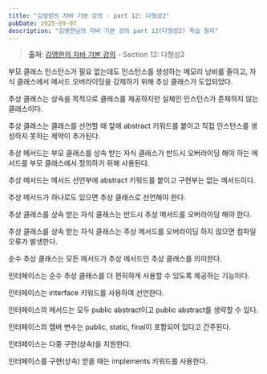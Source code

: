 ```yaml
---
title: "김영한의 자바 기본 강의 - part 12: 다형성2"
pubDate: 2025-09-07
description: "김영한님의 자바 기본 강의 part 12(다형성2) 학습 정리"
---
```


> **출처**: [김영한의 자바 기본 강의](https://inf.run/2714a) - Section 12: 다형성2

부모 클래스 인스턴스가 필요 없는데도 인스턴스를 생성하는 메모리 낭비를 줄이고, 자식 클래스에서 메서드 오버라이딩을 강제하기 위해 추상 클래스가 도입되었다.

추상 클래스는 상속을 목적으로 클래스를 제공하지만 실체인 인스턴스가 존재하지 않는 클래스이다.

추상 클래스는 클래스를 선언할 때 앞에 abstract 키워드를 붙이고 직접 인스턴스를 생성하지 못하는 제약이 추가된다.

추상 메서드는 부모 클래스를 상속 받는 자식 클래스가 반드시 오버라이딩 해야 하는 메서드를 부모 클래스에서 정의하기 위해 사용된다.

추상 메서드는 메서드 선언부에 abstract 키워드를 붙이고 구현부는 없는 메서드이다.

추상 메서드가 하나로도 있으면 추상 클래스로 선언해야 한다.

추상 클래스를 상속 받는 자식 클래스는 반드시 추상 메서드를 오버라이딩 해야 한다.

추상 클래스를 상속 받는 자식 클래스는 추상 메서드를 오버라이딩 하지 않으면 컴파일 오류가 발생한다.

순수 추상 클래스는 모든 메서드가 추상 메서드인 추상 클래스를 의미한다.

인터페이스는 순수 추상 클래스를 더 편히하게 사용할 수 있도록 제공하는 기능이다.

인터페이스는 interface 키워드를 사용하여 선언한다.

인터페이스의 메서드는 모두 public abstract이고 public abstract를 생략할 수 있다.

인터페이스의 멤버 변수는 public, static, final이 포함되어 있다고 간주된다.

인터페이스는 다중 구현(상속)을 지원한다.

인터페이스를 구현(상속) 받을 때는 implements 키워드를 사용한다.
